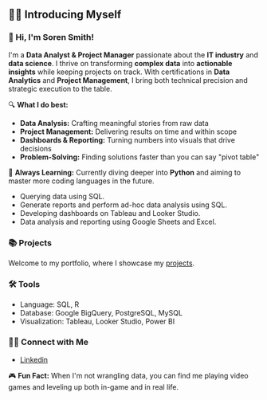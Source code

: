 ##  🙋‍♂️ Introducing Myself

### 👋 Hi, I'm Soren Smith!
I'm a **Data Analyst & Project Manager** passionate about the **IT industry** and **data science**. I thrive on transforming **complex data** into **actionable insights** while keeping projects on track. With certifications in **Data Analytics** and **Project Management**, I bring both technical precision and strategic execution to the table.

🔍 **What I do best:**
- **Data Analysis:** Crafting meaningful stories from raw data  
- **Project Management:** Delivering results on time and within scope  
- **Dashboards & Reporting:** Turning numbers into visuals that drive decisions  
- **Problem-Solving:** Finding solutions faster than you can say "pivot table"  

🚀 **Always Learning:** Currently diving deeper into **Python** and aiming to master more coding languages in the future.

- Querying data using SQL.
- Generate reports and perform ad-hoc data analysis using SQL.
- Developing dashboards on Tableau and Looker Studio.
- Data analysis and reporting using Google Sheets and Excel.

### 📚 Projects

Welcome to my portfolio, where I showcase my [projects](https://github.com/SorenSmith/Portfolio_Guide).

### 🛠️ Tools

- Language: SQL, R
- Database: Google BigQuery, PostgreSQL, MySQL
- Visualization: Tableau, Looker Studio, Power BI

### 👋🏻 Connect with Me
- [Linkedin](www.linkedin.com/in/soren-smith-8b6834280)

🎮 **Fun Fact:** When I'm not wrangling data, you can find me playing video games and leveling up both in-game and in real life.
